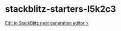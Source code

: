 # stackblitz-starters-l5k2c3

[Edit in StackBlitz next generation editor ⚡️](https://stackblitz.com/~/github.com/HyunWat/stackblitz-starters-l5k2c3)
